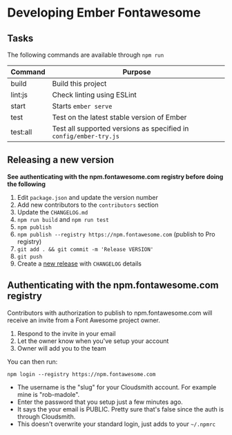 # Developing Ember Fontawesome

## Tasks

The following commands are available through `npm run`

Command  | Purpose
-------- | -----------------------------------------------------------------
build    | Build this project
lint:js  | Check linting using ESLint
start    | Starts `ember serve`
test     | Test on the latest stable version of Ember
test:all | Test all supported versions as specified in `config/ember-try.js`

## Releasing a new version
<a name="release"></a>

**See authenticating with the npm.fontawesome.com registry before doing the following**

1. Edit `package.json` and update the version number
1. Add new contributors to the `contributors` section
1. Update the `CHANGELOG.md`
1. `npm run build` and `npm run test`
1. `npm publish`
1. `npm publish --registry https://npm.fontawesome.com` (publish to Pro registry)
1. `git add . && git commit -m 'Release VERSION'`
1. `git push`
1. Create a [new release](https://github.com/FortAwesome/ember-fontawesome/releases/new) with `CHANGELOG` details

## Authenticating with the npm.fontawesome.com registry

Contributors with authorization to publish to npm.fontawesome.com will receive an invite
from a Font Awesome project owner.

1. Respond to the invite in your email
1. Let the owner know when you've setup your account
1. Owner will add you to the team

You can then run:

```
npm login --registry https://npm.fontawesome.com
```

- The username is the "slug" for your Cloudsmith account. For example mine is "rob-madole".
- Enter the password that you setup just a few minutes ago.
- It says the your email is PUBLIC. Pretty sure that's false since the auth is through Cloudsmith.
- This doesn't overwrite your standard login, just adds to your `~/.npmrc`
